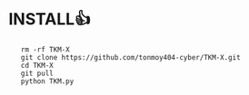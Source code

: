 # INSTALL👍
       rm -rf TKM-X
       git clone https://github.com/tonmoy404-cyber/TKM-X.git
       cd TKM-X
       git pull
       python TKM.py





